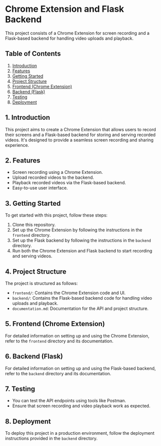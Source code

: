 # Chrome Extension and Flask Backend

This project consists of a Chrome Extension for screen recording and a Flask-based backend for handling video uploads and playback.

## Table of Contents

1. [Introduction](#introduction)
2. [Features](#features)
3. [Getting Started](#getting-started)
4. [Project Structure](#project-structure)
5. [Frontend (Chrome Extension)](#frontend-chrome-extension)
6. [Backend (Flask)](#backend-flask)
7. [Testing](#testing)
8. [Deployment](#deployment)

## 1. Introduction <a name="introduction"></a>

This project aims to create a Chrome Extension that allows users to record their screens and a Flask-based backend for storing and serving recorded videos. It's designed to provide a seamless screen recording and sharing experience.

## 2. Features <a name="features"></a>

- Screen recording using a Chrome Extension.
- Upload recorded videos to the backend.
- Playback recorded videos via the Flask-based backend.
- Easy-to-use user interface.

## 3. Getting Started <a name="getting-started"></a>

To get started with this project, follow these steps:

1. Clone this repository.
2. Set up the Chrome Extension by following the instructions in the `frontend` directory.
3. Set up the Flask backend by following the instructions in the `backend` directory.
4. Run both the Chrome Extension and Flask backend to start recording and serving videos.

## 4. Project Structure <a name="project-structure"></a>

The project is structured as follows:

- `frontend/`: Contains the Chrome Extension code and UI.
- `backend/`: Contains the Flask-based backend code for handling video uploads and playback.
- `documentation.md`: Documentation for the API and project structure.

## 5. Frontend (Chrome Extension) <a name="frontend-chrome-extension"></a>

For detailed information on setting up and using the Chrome Extension, refer to the `frontend` directory and its documentation.

## 6. Backend (Flask) <a name="backend-flask"></a>

For detailed information on setting up and using the Flask-based backend, refer to the `backend` directory and its documentation.

## 7. Testing <a name="testing"></a>

- You can test the API endpoints using tools like Postman.
- Ensure that screen recording and video playback work as expected.

## 8. Deployment <a name="deployment"></a>

To deploy this project in a production environment, follow the deployment instructions provided in the `backend` directory.